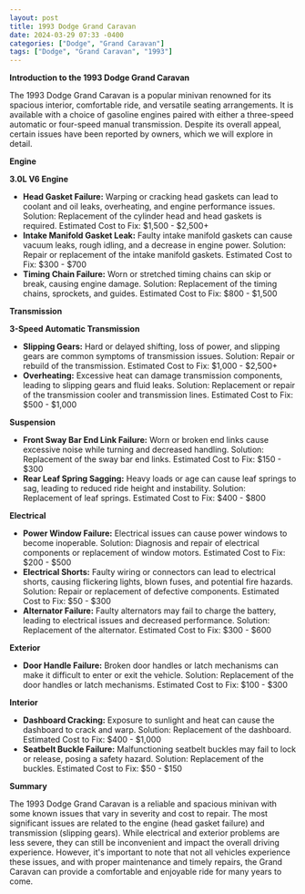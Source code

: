 ```yaml
---
layout: post
title: 1993 Dodge Grand Caravan
date: 2024-03-29 07:33 -0400
categories: ["Dodge", "Grand Caravan"]
tags: ["Dodge", "Grand Caravan", "1993"]
---
```

**Introduction to the 1993 Dodge Grand Caravan**

The 1993 Dodge Grand Caravan is a popular minivan renowned for its spacious interior, comfortable ride, and versatile seating arrangements. It is available with a choice of gasoline engines paired with either a three-speed automatic or four-speed manual transmission. Despite its overall appeal, certain issues have been reported by owners, which we will explore in detail.

**Engine**

**3.0L V6 Engine**

* **Head Gasket Failure:** Warping or cracking head gaskets can lead to coolant and oil leaks, overheating, and engine performance issues. Solution: Replacement of the cylinder head and head gaskets is required. Estimated Cost to Fix: $1,500 - $2,500+
* **Intake Manifold Gasket Leak:** Faulty intake manifold gaskets can cause vacuum leaks, rough idling, and a decrease in engine power. Solution: Repair or replacement of the intake manifold gaskets. Estimated Cost to Fix: $300 - $700
* **Timing Chain Failure:** Worn or stretched timing chains can skip or break, causing engine damage. Solution: Replacement of the timing chains, sprockets, and guides. Estimated Cost to Fix: $800 - $1,500

**Transmission**

**3-Speed Automatic Transmission**

* **Slipping Gears:** Hard or delayed shifting, loss of power, and slipping gears are common symptoms of transmission issues. Solution: Repair or rebuild of the transmission. Estimated Cost to Fix: $1,000 - $2,500+
* **Overheating:** Excessive heat can damage transmission components, leading to slipping gears and fluid leaks. Solution: Replacement or repair of the transmission cooler and transmission lines. Estimated Cost to Fix: $500 - $1,000

**Suspension**

* **Front Sway Bar End Link Failure:** Worn or broken end links cause excessive noise while turning and decreased handling. Solution: Replacement of the sway bar end links. Estimated Cost to Fix: $150 - $300
* **Rear Leaf Spring Sagging:** Heavy loads or age can cause leaf springs to sag, leading to reduced ride height and instability. Solution: Replacement of leaf springs. Estimated Cost to Fix: $400 - $800

**Electrical**

* **Power Window Failure:** Electrical issues can cause power windows to become inoperable. Solution: Diagnosis and repair of electrical components or replacement of window motors. Estimated Cost to Fix: $200 - $500
* **Electrical Shorts:** Faulty wiring or connectors can lead to electrical shorts, causing flickering lights, blown fuses, and potential fire hazards. Solution: Repair or replacement of defective components. Estimated Cost to Fix: $50 - $300
* **Alternator Failure:** Faulty alternators may fail to charge the battery, leading to electrical issues and decreased performance. Solution: Replacement of the alternator. Estimated Cost to Fix: $300 - $600

**Exterior**

* **Door Handle Failure:** Broken door handles or latch mechanisms can make it difficult to enter or exit the vehicle. Solution: Replacement of the door handles or latch mechanisms. Estimated Cost to Fix: $100 - $300

**Interior**

* **Dashboard Cracking:** Exposure to sunlight and heat can cause the dashboard to crack and warp. Solution: Replacement of the dashboard. Estimated Cost to Fix: $400 - $1,000
* **Seatbelt Buckle Failure:** Malfunctioning seatbelt buckles may fail to lock or release, posing a safety hazard. Solution: Replacement of the buckles. Estimated Cost to Fix: $50 - $150

**Summary**

The 1993 Dodge Grand Caravan is a reliable and spacious minivan with some known issues that vary in severity and cost to repair. The most significant issues are related to the engine (head gasket failure) and transmission (slipping gears). While electrical and exterior problems are less severe, they can still be inconvenient and impact the overall driving experience. However, it's important to note that not all vehicles experience these issues, and with proper maintenance and timely repairs, the Grand Caravan can provide a comfortable and enjoyable ride for many years to come.
